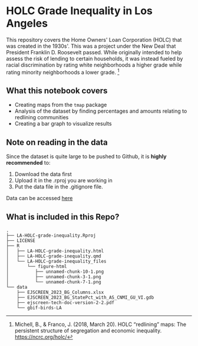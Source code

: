 # HOLC Grade Inequality in Los Angeles

This repository covers the Home Owners' Loan Corporation (HOLC) that was created in the 1930s'. This was a project under the New Deal that President Franklin D. Roosevelt passed. While originally intended to help assess the risk of lending to certain households, it was instead fueled by racial discrimination by rating white neighborhoods a higher grade while rating minority neighborhoods a lower grade. [^1]

## What this notebook covers
-  Creating maps from the `tmap` package
-  Analysis of the dataset by finding percentages and amounts relating to redlining communities
-  Creating a bar graph to visualize results


## Note on reading in the data
Since the dataset is quite large to be pushed to Github, it is **highly recommended** to:

1. Download the data first
2. Upload it in the .rproj you are working in
3. Put the data file in the .gitignore file.

Data can be accessed [here](https://drive.google.com/file/d/1lcazRbNSmP8Vj9sH1AIJcO4D1d_ulJij/view?usp=share_link)

## What is included in this Repo?

```
.
├── LA-HOLC-grade-inequality.Rproj
├── LICENSE
├── R
│   ├── LA-HOLC-grade-inequality.html
│   ├── LA-HOLC-grade-inequality.qmd
│   └── LA-HOLC-grade-inequality_files
│       └── figure-html
│          ├── unnamed-chunk-10-1.png
│          ├── unnamed-chunk-3-1.png
│          └── unnamed-chunk-7-1.png
└── data
    ├── EJSCREEN_2023_BG_Columns.xlsx
    ├── EJSCREEN_2023_BG_StatePct_with_AS_CNMI_GU_VI.gdb
    ├── ejscreen-tech-doc-version-2-2.pdf
    └── gbif-birds-LA

```



[^1]: Michell, B., & Franco, J. (2018, March 20). HOLC “redlining” maps: The persistent structure of segregation and economic inequality. https://ncrc.org/holc/
